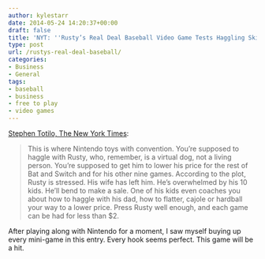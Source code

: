 ```yaml
---
author: kylestarr
date: 2014-05-24 14:20:37+00:00
draft: false
title: 'NYT: ''Rusty’s Real Deal Baseball Video Game Tests Haggling Skills'''
type: post
url: /rustys-real-deal-baseball/
categories:
- Business
- General
tags:
- baseball
- business
- free to play
- video games
---
```


[Stephen Totilo, The New York Times](http://nytimes.com/2014/05/24/arts/video-games/rustys-real-deal-baseball-video-game-tests-haggling-skills.html):

> This is where Nintendo toys with convention. You’re supposed to haggle with Rusty, who, remember, is a virtual dog, not a living person. You’re supposed to get him to lower his price for the rest of Bat and Switch and for his other nine games. According to the plot, Rusty is stressed. His wife has left him. He’s overwhelmed by his 10 kids. He’ll bend to make a sale. One of his kids even coaches you about how to haggle with his dad, how to flatter, cajole or hardball your way to a lower price. Press Rusty well enough, and each game can be had for less than $2.

After playing along with Nintendo for a moment, I saw myself buying up every mini-game in this entry. Every hook seems perfect. This game will be a hit.

